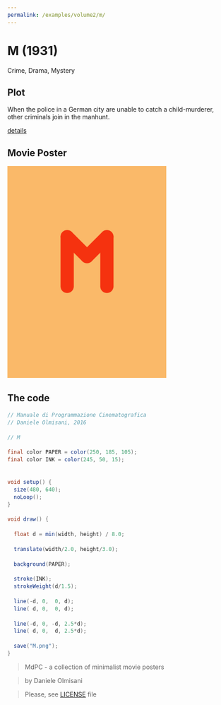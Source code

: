 ```yaml
---
permalink: /examples/volume2/m/
---
```

# M (1931)

Crime, Drama, Mystery

## Plot
When the police in a German city are unable to catch a child-murderer, other criminals join in the manhunt.

[details](https://www.imdb.com/title/tt0022100/)

## Movie Poster
<img src="M.png"  width="360px" title="M">


## The code
```java
// Manuale di Programmazione Cinematografica
// Daniele Olmisani, 2016

// M

final color PAPER = color(250, 185, 105);
final color INK = color(245, 50, 15);


void setup() {
  size(480, 640);
  noLoop();
}

void draw() {
 
  float d = min(width, height) / 8.0;
  
  translate(width/2.0, height/3.0);
  
  background(PAPER);
  
  stroke(INK);
  strokeWeight(d/1.5);
  
  line(-d, 0,  0, d);
  line( d, 0,  0, d);
  
  line(-d, 0, -d, 2.5*d);
  line( d, 0,  d, 2.5*d);
  
  save("M.png");
}
```

> MdPC - a collection of minimalist movie posters

> by Daniele Olmisani

> Please, see [LICENSE](../../../LICENSE) file
